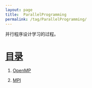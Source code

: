 ```yaml
---
layout: page
title:  ParallelProgramming
permalink: /tag/ParallelProgramming/
---
```


并行程序设计学习的过程。
# [目录](#目录)

1. [OpenMP](https://wanglongke.github.io/2022/01/27/openmpLearning/)  

2. [MPI](https://wanglongke.github.io/2022/02/11/MPIlearning/)  

